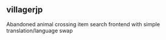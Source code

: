 ## villagerjp

Abandoned animal crossing item search frontend with simple translation/language swap

